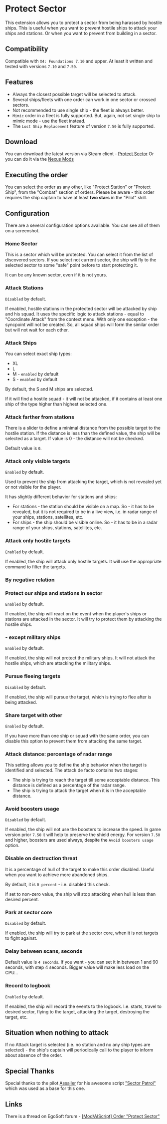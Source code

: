 # Protect Sector

This extension allows you to protect a sector from being harassed by hostile ships.
This is useful when you want to prevent hostile ships to attack your ships and stations. Or when you want to prevent from building in a sector.

## Compatibility

Compatible with `X4: Foundations 7.10` and upper. At least it written and tested with versions `7.10` and `7.50`.

## Features

- Always the closest possible target will be selected to attack.
- Several ships/fleets with one order can work in one sector or crossed sectors.
- Not recommended to use single ship - the fleet is always better.
- `Mimic` order in a fleet is fully supported. But, again, not set single ship to mimic mode - use the fleet instead.
- The `Lost Ship Replacement` feature of version `7.50` is fully supported.

## Download

You can download the latest version via Steam client - [Protect Sector](https://steamcommunity.com/sharedfiles/filedetails/?id=3379427822)
Or you can do it via the [Nexus Mods](https://www.nexusmods.com/x4foundations/mods/1566)

## Executing the order

You can select the order as any other, like "Protect Station" or "Protect Ship", from the "Combat" section of  orders.
Please be aware - this order requires the ship captain to have at least **two stars** in the "Pilot" skill.

## Configuration

There are a several configuration options available. You can see all of them on a screenshot.

### Home Sector

This is a sector which will be protected. You can select it from the list of discovered sectors.
If you select not current sector, the ship will fly to the selected sector to some "safe" point before to start protecting it.

It can be any known sector, even if it is not yours.

### Attack Stations

`Disabled` by default.

If enabled, hostile stations in the protected sector will be attacked by ship and his squad.
It uses the specific logic to attack stations - equal to "Coordinate Attack" from the context menu.
With only one exception - the syncpoint will not be created. So, all squad ships will form the similar order but will not wait for each other.

### Attack Ships

You can select exact ship types:

- XL
- L
- M - `enabled` by default
- S - `enabled` by default

By default, the S and M ships are selected.

If it will find a hostile squad - it will not be attacked, if it contains at least one ship of the type higher than highest selected one.

### Attack farther from stations

There is a slider to define a minimal distance from the possible target to the hostile station. If the distance is less than the defined value, the ship will be selected as a target.
If value is 0 - the distance will not be checked.

Default value is `0`.

### Attack only visible targets

`Enabled` by default.

Used to prevent the ship from attacking the target, which is not revealed yet or not visible for the player.

It has slightly different behavior for stations and ships:

- For stations - the station should be visible on a map. So - it has to be revealed, but it is not required to be in a live view, i.e. in radar range of your ships, stations, satellites, etc.
- For ships - the ship should be visible online. So - it has to be in a radar range of your ships, stations, satellites, etc.

### Attack only hostile targets

`Enabled` by default.

If enabled, the ship will attack only hostile targets. It will use the appropriate command to filter the targets.

### By negative relation

### Protect our ships and stations in sector

`Enabled` by default.

If enabled, the ship will react on the event when the player's ships or stations are attacked in the sector. It will try to protect them by attacking the hostile ships.

### - except military ships

`Enabled` by default.

If enabled, the ship will not protect the military ships. It will not attack the hostile ships, which are attacking the military ships.

### Pursue fleeing targets

`Disabled` by default.

If enabled, the ship will pursue the target, which is trying to flee after is being attacked.

### Share target with other

`Enabled` by default.

If you have more than one ship or squad with the same order, you can disable this option to prevent them from attacking the same target.

### Attack distance: percentage of radar range

This setting allows you to define the ship behavior when the target is identified and selected.
The attack de facto contains two stages:

- The ship is trying to reach the target till some acceptable distance. This distance is defined as a percentage of the radar range.
- The ship is trying to attack the target when it is in the acceptable distance.

### Avoid boosters usage

`Disabled` by default.

If enabled, the ship will not use the boosters to increase the speed. In game version prior `7.50` it will help to preserve the shield energy. For version `7.50` and higher, boosters are used always, despite the `Avoid boosters usage` option.

### Disable on destruction threat

It is a percentage of hull of the target to make this order disabled. Useful when you want to achieve more abandoned ships.

By default, it is `0 percent` - i.e. disabled this check.

If set to non-zero value, the ship will stop attacking when hull is less than desired percent.

### Park at sector core

`Disabled` by default.

If enabled, the ship will try to park at the sector core, when it is not targets to fight against.

### Delay between scans, seconds

Default value is `4 seconds`.
If you want - you can set it in between 1 and 90 seconds, with step 4 seconds. Bigger value will make less load on the CPU...

### Record to logbook

`Enabled` by default.

If enabled, the ship will record the events to the logbook. I.e. starts, travel to desired sector, flying to the target, attacking the target, destroying the target, etc.

## Situation when nothing to attack

If no Attack target is selected (i.e. no station and no any ship types are selected) - the ship's captain will periodically call to the player to inform about absence of the order.

## Special Thanks

Special thanks to the pilot [Assailer](https://steamcommunity.com/profiles/76561198087933619/myworkshopfiles/?appid=392160) for his awesome script ["Sector Patrol"](https://steamcommunity.com/sharedfiles/filedetails/?id=2458720435) which was used as a base for this one.

## Links

There is a thread on EgoSoft forum - [[Mod/AIScript] Order "Protect Sector"](https://forum.egosoft.com/viewtopic.php?p=5257237)
